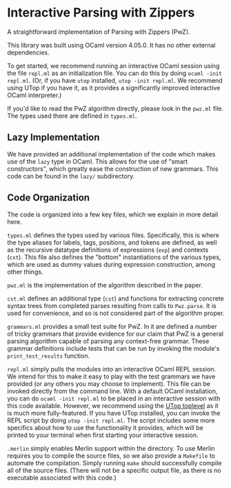 # Interactive Parsing with Zippers

A straightforward implementation of Parsing with Zippers (PwZ).

This library was built using OCaml version 4.05.0. It has no other external
dependencies.

To get started, we recommend running an interactive OCaml session using the file
`repl.ml` as an initialization file. You can do this by doing
`ocaml -init repl.ml`. (Or, if you have `utop` installed, `utop -init repl.ml`.
We recommend using UTop if you have it, as it provides a significantly improved
interactive OCaml interpreter.)

If you'd like to read the PwZ algorithm directly, please look in the `pwz.ml`
file. The types used there are defined in `types.ml`.

## Lazy Implementation

We have provided an additional implementation of the code which makes use of the
`lazy` type in OCaml. This allows for the use of "smart constructors", which
greatly ease the construction of new grammars. This code can be found in the
`lazy/` subdirectory.

## Code Organization

The code is organized into a few key files, which we explain in more detail
here.

`types.ml` defines the types used by various files. Specifically, this is where
the type aliases for labels, tags, positions, and tokens are defined, as well as
the recursive datatype definitions of expressions (`exp`) and contexts (`cxt`).
This file also defines the "bottom" instantiations of the various types, which
are used as dummy values during expression construction, among other things.

`pwz.ml` is the implementation of the algorithm described in the paper.

`cst.ml` defines an additional type (`cst`) and functions for extracting
concrete syntax trees from completed parses resulting from calls to `Pwz.parse`.
It is used for convenience, and so is not considered part of the algorithm
proper.

`grammars.ml` provides a small test suite for PwZ. In it are defined a number of
tricky grammars that provide evidence for our claim that PwZ is a general
parsing algorithm capable of parsing any context-free grammar. These grammar
definitions include tests that can be run by invoking the module's
`print_test_results` function.

`repl.ml` simply pulls the modules into an interactive OCaml REPL session. We
intend for this to make it easy to play with the test grammars we have provided
(or any others you may choose to implement). This file can be invoked directly
from the command line. With a default OCaml installation, you can do
`ocaml -init repl.ml` to be placed in an interactive session with this code
available. However, we recommend using the
[UTop toplevel](https://opam.ocaml.org/blog/about-utop/) as it is much more
fully-featured. If you have UTop installed, you can invoke the REPL script by
doing `utop -init repl.ml`. The script includes some more specifics about how to
use the functionality it provides, which will be printed to your terminal when
first starting your interactive session.

`.merlin` simply enables Merlin support within the directory. To use Merlin
requires you to compile the source files, so we also provide a `Makefile` to
automate the compilation. Simply running `make` should successfully compile all
of the source files. (There will not be a specific output file, as there is no
executable associated with this code.)
